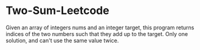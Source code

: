 # Two-Sum-Leetcode
Given an array of integers nums and an integer target, this program returns indices of the two numbers such that they add up to the target. Only one solution, and can't use the same value twice.
